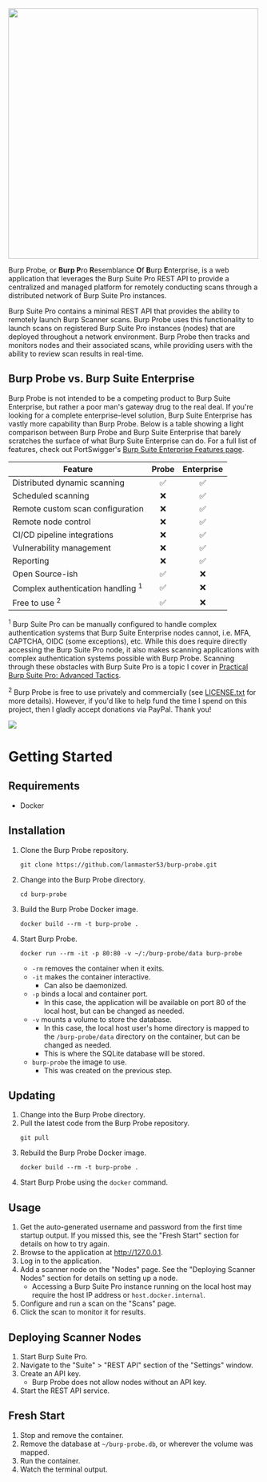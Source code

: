 <img src="https://github.com/lanmaster53/burp-probe/raw/main/burp_probe/static/images/logo.png" width=500 />

Burp Probe, or **Burp P**ro **R**esemblance **O**f **B**urp **E**nterprise, is a web application that leverages the Burp Suite Pro REST API to provide a centralized and managed platform for remotely conducting scans through a distributed network of Burp Suite Pro instances.

Burp Suite Pro contains a minimal REST API that provides the ability to remotely launch Burp Scanner scans. Burp Probe uses this functionality to launch scans on registered Burp Suite Pro instances (nodes) that are deployed throughout a network environment. Burp Probe then tracks and monitors nodes and their associated scans, while providing users with the ability to review scan results in real-time.

## Burp Probe vs. Burp Suite Enterprise

Burp Probe is not intended to be a competing product to Burp Suite Enterprise, but rather a poor man's gateway drug to the real deal. If you're looking for a complete enterprise-level solution, Burp Suite Enterprise has vastly more capability than Burp Probe. Below is a table showing a light comparison between Burp Probe and Burp Suite Enterprise that barely scratches the surface of what Burp Suite Enterprise can do. For a full list of features, check out PortSwigger's [Burp Suite Enterprise Features page](https://portswigger.net/burp/enterprise/features).

| Feature | Probe | Enterprise |
|---------|:-----:|:----------:|
| Distributed dynamic scanning | :white_check_mark: | :white_check_mark: |
| Scheduled scanning | :x: | :white_check_mark: |
| Remote custom scan configuration | :x: | :white_check_mark: |
| Remote node control | :x: | :white_check_mark: |
| CI/CD pipeline integrations | :x: | :white_check_mark: |
| Vulnerability management | :x: | :white_check_mark: |
| Reporting | :x: | :white_check_mark: |
| Open Source-ish | :white_check_mark: | :x: |
| Complex authentication handling <sup>1</sup> | :white_check_mark: | :x: |
| Free to use <sup>2</sup> | :white_check_mark: | :x: |

<sup>1</sup> Burp Suite Pro can be manually configured to handle complex authentication systems that Burp Suite Enterprise nodes cannot, i.e. MFA, CAPTCHA, OIDC (some exceptions), etc. While this does require directly accessing the Burp Suite Pro node, it also makes scanning applications with complex authentication systems possible with Burp Probe. Scanning through these obstacles with Burp Suite Pro is a topic I cover in [Practical Burp Suite Pro: Advanced Tactics](https://www.practisec.com/training/pbat/).

<sup>2</sup> Burp Probe is free to use privately and commercially (see [LICENSE.txt](https://github.com/lanmaster53/burp-probe/blob/main/LICENSE.txt) for more details). However, if you'd like to help fund the time I spend on this project, then I gladly accept donations via PayPal. Thank you!

[![](https://www.paypalobjects.com/en_US/i/btn/btn_donate_LG.gif)](https://www.paypal.com/cgi-bin/webscr?cmd=_xclick&business=tjt1980@gmail.com&item_name=Donation+for+Burp+Probe)

# Getting Started

## Requirements

* Docker

## Installation

1. Clone the Burp Probe repository.
    ```
    git clone https://github.com/lanmaster53/burp-probe.git
    ```
1. Change into the Burp Probe directory.
    ```
    cd burp-probe
    ```
1. Build the Burp Probe Docker image.
    ```
    docker build --rm -t burp-probe .
    ```
1. Start Burp Probe.
    ```
    docker run --rm -it -p 80:80 -v ~/:/burp-probe/data burp-probe
    ```
    * `-rm` removes the container when it exits.
    * `-it` makes the container interactive.
        * Can also be daemonized.
    * `-p` binds a local and container port.
        * In this case, the application will be available on port 80 of the local host, but can be changed as needed.
    * `-v` mounts a volume to store the database.
        * In this case, the local host user's home directory is mapped to the `/burp-probe/data` directory on the container, but can be changed as needed.
        * This is where the SQLite database will be stored.
    * `burp-probe` the image to use.
        * This was created on the previous step.

## Updating

1. Change into the Burp Probe directory.
1. Pull the latest code from the Burp Probe repository.
    ```
    git pull
    ```
1. Rebuild the Burp Probe Docker image.
    ```
    docker build --rm -t burp-probe .
    ```
1. Start Burp Probe using the `docker` command.

## Usage

1. Get the auto-generated username and password from the first time startup output. If you missed this, see the "Fresh Start" section for details on how to try again.
1. Browse to the application at http://127.0.0.1.
1. Log in to the application.
1. Add a scanner node on the "Nodes" page. See the "Deploying Scanner Nodes" section for details on setting up a node.
    * Accessing a Burp Suite Pro instance running on the local host may require the host IP address or `host.docker.internal`.
1. Configure and run a scan on the "Scans" page.
1. Click the scan to monitor it for results.

## Deploying Scanner Nodes

1. Start Burp Suite Pro.
1. Navigate to the "Suite" > "REST API" section of the "Settings" window.
1. Create an API key.
    * Burp Probe does not allow nodes without an API key.
1. Start the REST API service.

## Fresh Start

1. Stop and remove the container.
1. Remove the database at `~/burp-probe.db`, or wherever the volume was mapped.
1. Run the container.
1. Watch the terminal output.
